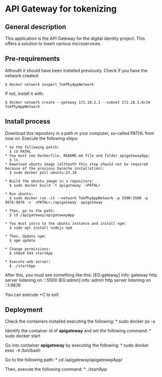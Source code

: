 # API Gateway for tokenizing
## General description
  This application is the API Gateway for the digital identity project. This offers a solution to insert various microservices.

## Pre-requirements
  Althouth it should have been installed previously. Check if you have the network created:

    $ docker network inspect TokPhyAppNetwork

  If not, install it with:

    $ docker network create --gateway 172.18.1.1 --subnet 172.18.1.0/24 TokPhyAppNetwork

 
## Install process
  Download this repository in a path in your computer, so-called PATHL from now on.  Execute the following steps: 

    * Go the following patch:
      $ cd PATHL  
    * You must see Dockerfile, README.md file and folder apigatewayApp:
      $ ls 
    * Download ubuntu image (althouth this step should not be required because of the previous Ganache installation):
      $ sudo docker pull ubuntu:23.10
    
    * Build the ubuntu image in a repository:
      $ sudo docker build -t apigateway  <PATHL>

    * Run ubuntu: 
      $ sudo docker run -it --network TokPhyAppNetwork -p 5500:5500 -p 9876:9876 -v  <PATHL>:/apigateway  apigateway

    * Then, go to the path:
      $ cd /apigateway/apigatewayApp

    * You must intro to the ubuntu instance and install npm:
      $ sudo apt install nodejs npm
  
    * Then, Update npm:
      $ npm update

    * Change permissions:
      $ chmod 544 startApp

    * Execute web server:
      $ ./startApp
  
  After this, you must see something like this:
    [EG:gateway] info: gateway http server listening on :::5500
    [EG:admin] info: admin http server listening on ::1:9876

  You can execute <ctrl>+C to exit

## Deployment
  Check the containers installed executing the following:
      * sudo docker ps -a

  Identify the container id of **apigateway** and set the following command:
      * sudo docker start <containerid>

  Go into container **apigateway** by executing the following:
      * sudo docker exec -it <containerid> /bin/bash

  Go to the following path:
      * cd /apigateway/apigatewayApp/

  Then, execute the following command:
      * ./startApp
